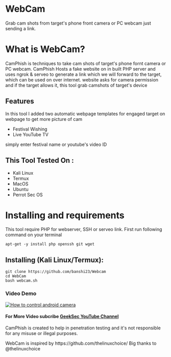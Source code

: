 # WebCam
Grab cam shots from target's phone front camera or PC webcam just sending a link.


# What is WebCam?
<p>CamPhish is techniques to take cam shots of target's phone fornt camera or PC webcam. CamPhish Hosts a fake website on in built PHP server and uses ngrok & serveo to generate a link which we will forward to the target, which can be used on over internet. website asks for camera permission and if the target allows it, this tool grab camshots of target's device</p>

## Features
<p>In this tool I added two automatic webpage templates for engaged target on webpage to get more picture of cam</p>
<ul>
  <li>Festival Wishing</li>
  <li>Live YouTube TV</li>
</ul>
<p>simply enter festival name or youtube's video ID</p>

## This Tool Tested On :
<ul>
  <li>Kali Linux</li>
  <li>Termux</li>
  <li>MacOS</li>
  <li>Ubuntu</li>
  <li>Perrot Sec OS</li>
</ul>

# Installing and requirements
<p>This tool require PHP for webserver, SSH or serveo link. First run following command on your terminal</p>

```
apt-get -y install php openssh git wget
```

## Installing (Kali Linux/Termux):

```
git clone https://github.com/banshi23/Webcam
cd WebCam
bash webcam.sh
```
### Video Demo
[![How to control android camera]()]()
#### For More Video subcribe <a href="http://youtube.com/GeekSec">GeekSec YouTube Channel</a>
<p>CamPhish is created to help in penetration testing and it's not responsible for any misuse or illegal purposes.</p>
<p>WebCam is inspired by https://github.com/thelinuxchoice/ Big thanks to @thelinuxchoice</p>

